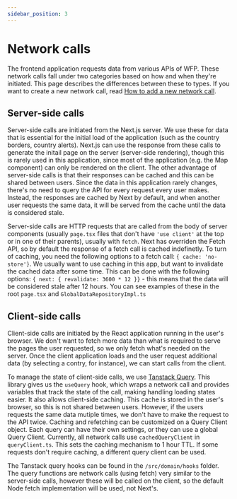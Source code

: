```yaml
---
sidebar_position: 3
---
```


# Network calls

The frontend application requests data from various APIs of WFP. These network calls fall under two categories based on how and when they're initiated. This page describes the differences between these to types. If you want to create a new network call, read [How to add a new network call](/docs/frontend/how_to/how_to_add_query).

## Server-side calls

Server-side calls are initiated from the Next.js server. We use these for data that is essential for the initial load of the application (such as the country borders, country alerts). Next.js can use the response from these calls to generate the initail page on the server (server-side rendering), though this is rarely used in this application, since most of the application (e.g. the Map component) can only be rendered on the client. The other advantage of server-side calls is that their responses can be cached and this can be shared between users. Since the data in this application rarely changes, there's no need to query the API for every request every user makes. Instead, the responses are cached by Next by default, and when another user requests the same data, it will be served from the cache until the data is considered stale.

Server-side calls are HTTP requests that are called from the body of server components (usually `page.tsx` files that don't have `'use client'` at the top or in one of their parents), usually with `fetch`. Next has overriden the Fetch API, so by default the response of a fetch call is cached indefinetly. To turn of caching, you need the following options to a fetch call: `{ cache: 'no-store'}`. We usually want to use caching in this app, but want to invalidate the cached data after some time. This can be done with the following options: `{ next: { revalidate: 3600 * 12 }}` - this means that the data will be considered stale after 12 hours. You can see examples of these in the root `page.tsx` and `GlobalDataRepositoryImpl.ts`

## Client-side calls

Client-side calls are initiated by the React application running in the user's browser. We don't want to fetch more data than what is required to serve the pages the user requested, so we only fetch what's needed on the server. Once the client application loads and the user request additional data (by selecting a contry, for instance), we can start calls from the client.

To manage the state of client-side calls, we use [Tanstack Query](https://tanstack.com/query/latest). This library gives us the `useQuery` hook, which wraps a network call and provides variables that track the state of the call, making handling loading states easier. It also allows client-side caching. This cache is stored in the user's browser, so this is not shared between users. However, if the users requests the same data mutiple times, we don't have to make the request to the API twice. Caching and refetching can be customized on a Query Client object. Each query can have their own settings, or they can use a global Query Client. Currently, all network calls use `cachedQueryClient` in `queryClient.ts`. This sets the caching mechanism to 1 hour TTL. If some requests don't require caching, a different query client can be used.

The Tanstack query hooks can be found in the `/src/domain/hooks` folder. The query functions are network calls (using fetch) very similar to the server-side calls, however these will be called on the client, so the default Node fetch implementation will be used, not Next's.